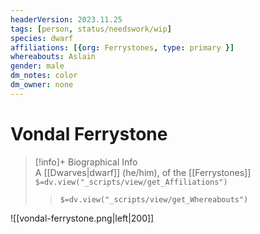 ```yaml
---
headerVersion: 2023.11.25
tags: [person, status/needswork/wip]
species: dwarf
affiliations: [{org: Ferrystones, type: primary }]
whereabouts: Aslain
gender: male
dm_notes: color
dm_owner: none
---
```

# Vondal Ferrystone
>[!info]+ Biographical Info  
> A [[Dwarves|dwarf]] (he/him), of the [[Ferrystones]]  
> `$=dv.view("_scripts/view/get_Affiliations")`  
>> `$=dv.view("_scripts/view/get_Whereabouts")`

![[vondal-ferrystone.png|left|200]]